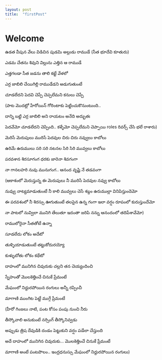 ```yaml
---
layout: post
title:  "firstPost"
---
```


# Welcome





ఉడత వీపున వేలు విడిచిన పుడమి అల్లుడు రాముడే  (సీత భూదేవి కూతురు)

ఎడమ చేతను శివుని విల్లును ఎత్తిన ఆ రాముడే

ఎత్తగలడా సీత జడను తాలి కట్టే వేళలో 


ఎర్ర జాబిలి చేయిగిల్లి రాముడేడని అడుగుతుంటే 

చూడలేదని పెదవి చెప్పే చెప్పలేమని కనులు చెప్పే 

(పాట మొదట్లో హేరోయిన్ గోరింటాకు పెట్టించుకొనుంటుంది.. 

దాన్ని బట్టి ఎర్ర జాబిలి అని రాయటం అనేది అద్భుతః

పెదవేమో చూడలేదని చెప్పింది.. కళ్ళేమో చెప్పలేమని చెప్పాయి roles రివర్స్ చేసి భలే రాశారు)



మెరిసే మెరుపులు మురిసే పెదవుల చిరు చిరు నవ్వులు కాబోలు

ఉరిమే ఉరుములు సరి సరి నటనల సిరి సిరి మువ్వలు కాబోలు 

పరవశాన శిరసూగంగ ధరకు జారెనా శివగంగా

నా గానలహరి నువు మునుగంగ.. ఆనంద వృష్టి నే తడవంగా
 
(ఆకాశంలో మెరుస్తున్న ఈ మెరుపులు నీ మురిసే పెదవుల నవ్వు కాబోలు

నువ్వు నాట్యమాడుతుంటే నీ కాలి మువ్వలు చెసే శబ్దం ఉరుముల్లా వినిపిస్తుందెమో

ఈ పరవశంలో నీ శిరస్సు ఊగుతుంటే తలపైన ఉన్న గంగా ఇలా వర్షం రూపంలో కురుస్తుందేమో

నా పాటలో నువ్విలా మునిగి తేలుతూ ఇదంతా జరిపి నన్ను ఆనందంలో తదిపేశావేమో)



రాములోరైనా సీతతోటే ఉన్నా 

సూడలేదు లోకం అదేటో

తుళ్ళియాడుతుంటే తట్టుకోదురయ్యో 

కుళ్ళుబోతు లోకం కథేటో



దాహంలో మునిగిన చివురుకు చల్లని తన చెయ్యందించి 

స్నేహంతో మొలకెత్తించే చినుకే ప్రేమంటే 

మేఘంలో నిద్దురపోయిన రంగులు అన్నీ రప్పించీ

మాగాణి ముంగిట పెట్టే ముగ్గే ప్రేమంటే 

(హీరో గింజలు నాటి, పంట కోసం పంపు నుంచి నీరు

తీస్కోవాలి అనుకుంటే నర్సింగ్ తీస్కోనివ్వడు

అప్పుడు త్రిష దేవుడికి దండం పెట్టుకుని వర్షం పడేలా చేస్తుంది 

అదే దాహంలో మునిగిన చివురుకు... మొలకెత్తించే చినుకే ప్రేమంటే

మాగాణి అంటే పంటపొలం.. ఇంద్రధనుస్సు మేఘంలో నిద్దురపోయిన రంగులు)

